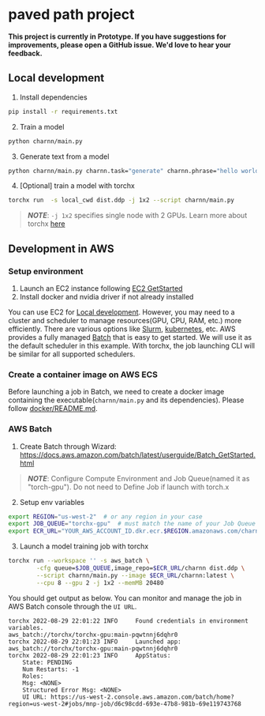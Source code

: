 # paved path project

**This project is currently in Prototype. If you have suggestions for improvements, please open a GitHub issue. We'd love to hear your feedback.**

## Local development
1. Install dependencies
```bash
pip install -r requirements.txt
```

2. Train a model
```bash
python charnn/main.py
```

3. Generate text from a model
```bash
python charnn/main.py charnn.task="generate" charnn.phrase="hello world"
```

4. [Optional] train a model with torchx
```bash
torchx run  -s local_cwd dist.ddp -j 1x2 --script charnn/main.py
```
> **_NOTE_**: `-j 1x2` specifies single node with 2 GPUs. Learn more about torchx [here](https://pytorch.org/torchx/latest/)

## Development in AWS
### Setup environment
1. Launch an EC2 instance following [EC2 GetStarted](https://docs.aws.amazon.com/AWSEC2/latest/UserGuide/EC2_GetStarted.html)
2. Install docker and nvidia driver if not already installed

You can use EC2 for [Local development](#Local-development). However, you may need to a cluster and scheduler to manage resources(GPU, CPU, RAM, etc.) more efficiently. There are various options like [Slurm](https://slurm.schedmd.com/documentation.html), [kubernetes](https://kubernetes.io/), etc. AWS provides a fully managed [Batch](https://aws.amazon.com/batch/) that is easy to get started. We will use it as the default scheduler in this example. With torchx, the job launching CLI will be similar for all supported schedulers.

### Create a container image on AWS ECS
Before launching a job in Batch, we need to create a docker image containing the executable(`charnn/main.py` and its dependencies). Please follow [docker/README.md](https://github.com/facebookresearch/recipes/tree/main/torchrecipes/paved_path/docker).

### AWS Batch
1. Create Batch through Wizard: https://docs.aws.amazon.com/batch/latest/userguide/Batch_GetStarted.html
  > **_NOTE_**: Configure Compute Environment and Job Queue(named it as "torch-gpu"). Do not need to Define Job if launch with torch.x
2. Setup env variables
```bash
export REGION="us-west-2"  # or any region in your case
export JOB_QUEUE="torchx-gpu"  # must match the name of your Job Queue
export ECR_URL="YOUR_AWS_ACCOUNT_ID.dkr.ecr.$REGION.amazonaws.com/charnn"  # defined in docker/README.md
```
3. Launch a model training job with torchx
```bash
torchx run --workspace '' -s aws_batch \
        -cfg queue=$JOB_QUEUE,image_repo=$ECR_URL/charnn dist.ddp \
        --script charnn/main.py --image $ECR_URL/charnn:latest \
        --cpu 8 --gpu 2 -j 1x2 --memMB 20480
```
You should get output as below. You can monitor and manage the job in AWS Batch console through the `UI URL`.
```
torchx 2022-08-29 22:01:22 INFO     Found credentials in environment variables.
aws_batch://torchx/torchx-gpu:main-pqwtnnj6dqhr0
torchx 2022-08-29 22:01:23 INFO     Launched app: aws_batch://torchx/torchx-gpu:main-pqwtnnj6dqhr0
torchx 2022-08-29 22:01:23 INFO     AppStatus:
    State: PENDING
    Num Restarts: -1
    Roles:
    Msg: <NONE>
    Structured Error Msg: <NONE>
    UI URL: https://us-west-2.console.aws.amazon.com/batch/home?region=us-west-2#jobs/mnp-job/d6c98cdd-693e-47b8-981b-69e119743768
```
